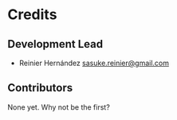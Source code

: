 # Credits

Development Lead
----------------

* Reinier Hernández <sasuke.reinier@gmail.com>

Contributors
------------

None yet. Why not be the first?